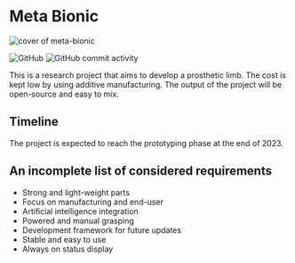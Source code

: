 # Meta Bionic

![cover of meta-bionic](https://github.com/felixraduica/meta-bionic/raw/main/cover/cover.png)

![GitHub](https://img.shields.io/github/license/felixraduica/meta-bionic)
![GitHub commit activity](https://img.shields.io/github/commit-activity/w/felixraduica/meta-bionic)

<p>This is a research project that aims to develop a prosthetic limb. The cost is kept low by using additive manufacturing. The output of the project will be open-source and easy to mix.</p>

## Timeline
<p>The project is expected to reach the prototyping phase at the end of 2023.</p>

## An incomplete list of considered requirements
<ul>
  <li>Strong and light-weight parts</li>
  <li>Focus on manufacturing and end-user</li>
  <li>Artificial intelligence integration</li>
  <li>Powered and manual grasping</li>
  <li>Development framework for future updates</li>
  <li>Stable and easy to use</li>
  <li>Always on status display</li>
</ul>
